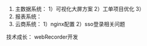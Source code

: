 1. 主数据系统：
   1）可视化大屏方案
   2）工单项目优化
   3）
2. 报表系统：
3. 云商系统：
    1）nginx配置
    2）sso登录相关问题

技术成长：
 webRecorder开发
